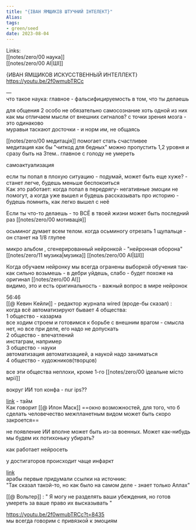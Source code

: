 ```yaml
---
title: "{ІВАН ЯМЩИКІВ ШТУЧНИЙ ІНТЕЛЕКТ}"
Alias: 
tags:
- green/seed
date: 2023-08-04
---
```

Links:  
[[notes/zero/00 наука]]  
[[notes/zero/00 AI|ШІ]]

{ИВАН ЯМЩИКОВ ИСКУССТВЕННЫЙ ИНТЕЛЛЕКТ}  
https://youtu.be/2f0wmubTRCc

—  
что такое наука: главное - фальсифицируемость в том, что ты делаешь

для общения 2 особо не обязательно самосознание хоть одной из них  
как мы отличаем мысли от внешних сигналов? с точки зрения мозга - это одинаково  
муравьи таскают досточки - и норм им, не общаясь

[[notes/zero/00 медитація]] помогает стать счастливее  
медитация как бы "читкод для бедных" можно пропустить 1,2 уровня и сразу быть на 3тем.. главное с голоду не умереть

самоактуализация

если ты попал в плохую ситуацию - подумай, может быть еще хуже? - станет легче, будешь меньше беспокоиться  
Как это работает: когда попал в передрягу- негативные эмоции не помогут, а когда уже вышел и будешь рассказывать про историю - будешь помнить, как легко вышел с неё

Если ты что-то делаешь - то ВСЁ в твоей жизни может быть последний раз [[notes/zero/00 мотивація]]

осьминог думает всем телом. когда осьминогу отрезать 1 щупальце - он станет на 1/8 глупее

микро альбом , сгенерированный нейронкой - "нейронная оборона" [[notes/zero/11 музика|музика]] [[notes/zero/00 AI|ШІ]]

Когда обучаем нейронку мы всегда огранены выборкой обучения так-как сильно возьмешь - в дебри уйдешь, слабо - будет похоже на оригинал [[notes/zero/00 AI]]  
видимо, это и есть оригинальность - важный вопрос в мире нейронок

56:46  
 [[@ Кевин Кейли]] - редактор журнала wired (вроде-бы сказал) :  
когда всё автоматизируют бывает 4 общества:  
1 общество - казарма  
все ходим строем и готовимся к борьбе с внешним врагом - смысла нет, но все при деле, его надо не допускать  
2 общество - впечатлений  
инстаграм, например  
3 общество - науки  
автоматизация автоматизацией, а наукой надо заниматься  
4 общество - художников(творцов) 

все эти общества неплохи, кроме 1-го [[notes/zero/00 ідеальне місто мрії]]

вокруг ИИ топ конфа - nur ips??

[link](https://youtu.be/2f0wmubTRCc?t=4084)  - тайм  
Как говорит [[@ Илон Маск]] ==окно возможностей, для того, что б сделать человечество межпланетным видом может быть скоро закроется==

не появление ИИ вполне может быть из-за военных. Может как-нибудь мы будем их потихоньку убирать?

как работает нейросеть 

у достигаторов происходит чаще инфаркт

[link](https://youtu.be/2f0wmubTRCc)  
арабы первые придумали ссылки на источник:  
"Так сказал такой-то, но как было на самом деле - знает только Аллах"

[[@ Вольтер]] : " Я могу не разделять ваши убеждения, но готов умереть за ваше право их высказывать "

https://youtu.be/2f0wmubTRCc?t=8435  
мы всегда говорим с привязкой к эмоциям

